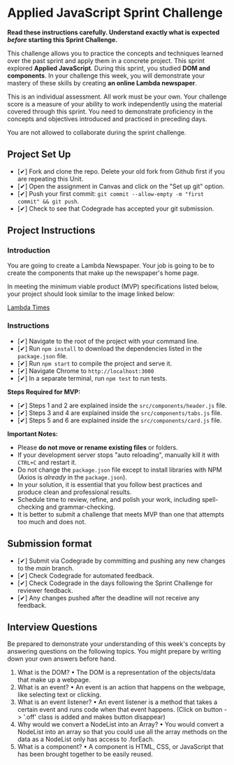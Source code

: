 # Applied JavaScript Sprint Challenge

**Read these instructions carefully. Understand exactly what is expected _before_ starting this Sprint Challenge.**

This challenge allows you to practice the concepts and techniques learned over the past sprint and apply them in a concrete project. This sprint explored **Applied JavaScript**. During this sprint, you studied **DOM and components**. In your challenge this week, you will demonstrate your mastery of these skills by creating **an online Lambda newspaper**.

This is an individual assessment. All work must be your own. Your challenge score is a measure of your ability to work independently using the material covered through this sprint. You need to demonstrate proficiency in the concepts and objectives introduced and practiced in preceding days.

You are not allowed to collaborate during the sprint challenge.

## Project Set Up

- [✔] Fork and clone the repo. Delete your old fork from Github first if you are repeating this Unit.
- [✔] Open the assignment in Canvas and click on the "Set up git" option.
- [✔] Push your first commit: `git commit --allow-empty -m "first commit" && git push`.
- [✔] Check to see that Codegrade has accepted your git submission.

## Project Instructions

### Introduction

You are going to create a Lambda Newspaper. Your job is going to be to create the components that make up the newspaper's home page.

In meeting the minimum viable product (MVP) specifications listed below, your project should look similar to the image linked below:

[Lambda Times](https://tk-assets.lambdaschool.com/cac4803c-6e8f-4846-be0e-b20d82a34a73_lambda-times.png)

### Instructions

- [✔] Navigate to the root of the project with your command line.
- [✔] Run `npm install` to download the dependencies listed in the `package.json` file.
- [✔] Run `npm start` to compile the project and serve it.
- [✔] Navigate Chrome to `http://localhost:3000`
- [✔] In a separate terminal, run `npm test` to run tests.

**Steps Required for MVP:**

- [✔] Steps 1 and 2 are explained inside the `src/components/header.js` file.
- [✔] Steps 3 and 4 are explained inside the `src/components/tabs.js` file.
- [✔] Steps 5 and 6 are explained inside the `src/components/card.js` file.

**Important Notes:**

- Please **do not move or rename existing files** or folders.
- If your development server stops "auto reloading", manually kill it with `CTRL+C` and restart it.
- Do not change the `package.json` file except to install libraries with NPM (Axios is _already_ in the `package.json`).
- In your solution, it is essential that you follow best practices and produce clean and professional results.
- Schedule time to review, refine, and polish your work, including spell-checking and grammar-checking.
- It is better to submit a challenge that meets MVP than one that attempts too much and does not.

## Submission format

- [✔] Submit via Codegrade by committing and pushing any new changes to the *main* branch.
- [✔] Check Codegrade for automated feedback.
- [✔] Check Codegrade in the days following the Sprint Challenge for reviewer feedback.
- [✔] Any changes pushed after the deadline will not receive any feedback.

## Interview Questions

Be prepared to demonstrate your understanding of this week's concepts by answering questions on the following topics. You might prepare by writing down your own answers before hand.

1. What is the DOM?
    • The DOM is a representation of the objects/data that make up a webpage.
2. What is an event?
    • An event is an action that happens on the webpage, like selecting text or clicking.
3. What is an event listener?
    • An event listener is a method that takes a certain event and runs code when that event happens. (Click on button -> '.off' class is added and makes button disappear)
4. Why would we convert a NodeList into an Array?
    • You would convert a NodeList into an array so that you could use all the array methods on the data as a NodeList only has access to .forEach.
5. What is a component?
    • A component is HTML, CSS, or JavaScript that has been brought together to be easily reused.
